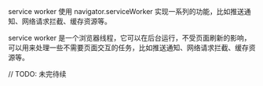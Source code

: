 service worker 使用 navigator.serviceWorker 实现一系列的功能，比如推送通知、网络请求拦截、缓存资源等。

service worker 是一个浏览器线程，它可以在后台运行，不受页面刷新的影响，可以用来处理一些不需要页面交互的任务，比如推送通知、网络请求拦截、缓存资源等。


// TODO: 未完待续
